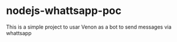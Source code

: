 # nodejs-whattsapp-poc
This is a simple project to usar Venon as a bot to send messages via whattsapp
